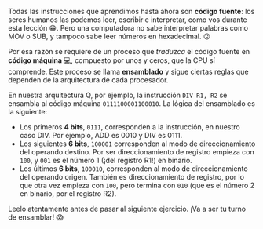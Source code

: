 Todas las instrucciones que aprendimos hasta ahora son **código fuente**: los seres humanos las podemos leer, escribir e interpretar, como vos durante esta lección :grin:. Pero una computadora no sabe interpretar palabras como MOV o SUB, y tampoco sabe leer números en hexadecimal. :confused:

Por esa razón se requiere de un proceso que _traduzca_ el código fuente en **código máquina** :computer:, compuesto por unos y ceros, que la CPU sí comprende. Este proceso se llama **ensamblado** y sigue ciertas reglas que dependen de la arquitectura de cada procesador.

En nuestra arquitectura Q, por ejemplo, la instrucción `DIV R1, R2` se ensambla al código máquina `0111100001100010`. La lógica del ensamblado es la siguiente:

* Los primeros **4 bits**, `0111`, corresponden a la instrucción, en nuestro caso DIV. Por ejemplo, ADD es 0010 y DIV es 0111.
* Los siguientes **6 bits**, `100001` corresponden al modo de direccionamiento del operando destino. Por ser direccionamiento de registro empieza con `100`, y `001` es el número 1 (¡del registro R1!) en binario.
* Los últimos **6 bits**, `100010`, corresponden al modo de direccionamiento del operando origen. También es  direccionamiento de registro, por lo que otra vez empieza con `100`, pero termina con `010` (que es el número 2 en binario, por el registro R2).

Leelo atentamente antes de pasar al siguiente ejercicio. ¡Va a ser tu turno de ensamblar! :scream: